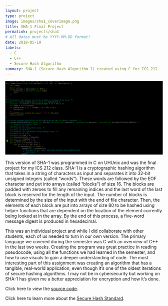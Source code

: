```yaml
---
layout: project
type: project
image: images/sha1_coverimage.png
title: SHA-1 Final Project
permalink: projects/sha1
# All dates must be YYYY-MM-DD format!
date: 2018-05-10
labels:
  - C
  - C++
  - Secure Hash Algorithm
summary: SHA-1 (Secure Hash Algorithm 1) created using C for ICS 212.
---
```


<img class="ui image" src="../images/sha1_banner.png">

This version of SHA-1 was programmed in C on UHUnix and was the final project for my ICS 212 class. SHA-1 is a cryptographic hashing algorithm that takes in a string of characters as input and separates it into 32-bit unsigned integers (called “words”). These words are followed by the EOF character and put into arrays (called “blocks”) of size 16. The blocks are padded with zeroes to fill any remaining indices and the last word of the last block is reserved for the length of the input. The number of blocks is determined by the size of the input with the end of file character. Then, the elements of each block are put into arrays of size 80 to be hashed using helper functions that are dependent on the location of the element currently being looked at in the array. By the end of this process, a five-word message digest is produced in hexadecimal. 

This was an individual project and while I did collaborate with other students, each of us needed to turn in our own version. The primary language we covered during the semester was C with an overview of C++ in the last two weeks. Creating the program was great practice in reading pseudocode, using all the functions we had learned in the semester, and how to use visuals to gain a deeper understanding of code. The most interesting part of this assignment was creating an algorithm that has a tangible, real-world application, even though it’s one of the oldest iterations of secure hashing algorithms. I may not be in cybersecurity but working on SHA-1 has given me a better appreciation for encryption and how it’s done. 

Click here to view the [source code](https://github.com/ronnie-kauanoe/sha1-final-project/tree/master).

Click here to learn more about the [Secure Hash Standard](https://web.archive.org/web/20161126003357/http://nvlpubs.nist.gov/nistpubs/FIPS/NIST.FIPS.180-4.pdf).
